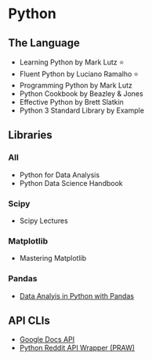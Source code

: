 # Python

## The Language

* Learning Python by Mark Lutz :star:
* Fluent Python by Luciano Ramalho :star:
* Programming Python by Mark Lutz
* Python Cookbook by Beazley & Jones
* Effective Python by Brett Slatkin
* Python 3 Standard Library by Example

## Libraries

### All

* Python for Data Analysis
* Python Data Science Handbook

### Scipy

* Scipy Lectures

### Matplotlib

* Mastering Matplotlib

### Pandas

* [Data Analyis in Python with Pandas](https://www.youtube.com/playlist?list=PL5-da3qGB5ICCsgW1MxlZ0Hq8LL5U3u9y)

## API CLIs

* [Google Docs API](https://developers.google.com/docs/api/quickstart/python)
* [Python Reddit API Wrapper (PRAW)](https://praw.readthedocs.io/en/latest/getting_started/quick_start.html)
